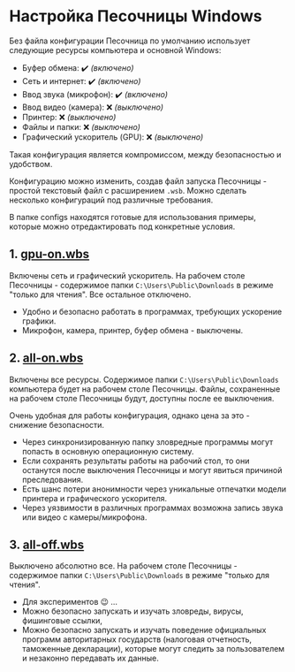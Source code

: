 # Настройка Песочницы Windows

Без файла конфигурации Песочница по умолчанию использует следующие ресурсы компьютера и основной Windows:

- Буфер обмена: :heavy_check_mark: _(включено)_
- Сеть и интернет: :heavy_check_mark: _(включено)_
- Ввод звука (микрофон): :heavy_check_mark: _(включено)_
- Ввод видео (камера): :x: _(выключено)_
- Принтер: :x: _(выключено)_
- Файлы и папки: :x: _(выключено)_
- Графический ускоритель (GPU): :x: _(выключено)_

Такая конфигурация является компромиссом, между безопасностью и удобством.

Конфигурацию можно изменить, создав файл запуска Песочницы - простой текстовый файл с расширением `.wsb`. Можно сделать несколько конфигураций под различные требования.

В папке configs находятся готовые для использования примеры, которые можно отредактировать под конкретные условия.

## 1. [gpu-on.wbs](config/gpu-on.wbs?raw=true)

Включены сеть и графический ускоритель. На рабочем столе Песочницы - содержимое папки `C:\Users\Public\Downloads` в режиме "только для чтения". Все остальное отключено.

- Удобно и безопасно работать в программах, требующих ускорение графики.
- Микрофон, камера, принтер, буфер обмена - выключены.

## 2. [all-on.wbs](config/all-on.wbs)

Включены все ресурсы. Содержимое папки `C:\Users\Public\Downloads` компьютера будет на рабочем столе Песочницы. Файлы, сохраненные на рабочем столе Песочницы будут, доступны после ее выключения. 

Очень удобная для работы конфигурация, однако цена за это - снижение безопасности. 

- Через синхронизированную папку зловредные программы могут попасть в основную операционную систему.
- Если сохранять результаты работы на рабочий стол, то они останутся после выключения Песочницы и могут явиться причиной преследования.
- Есть шанс потери анонимности через уникальные отпечатки модели принтера и графического ускорителя.
- Через уязвимости в различных программах возможна запись звука или видео с камеры/микрофона.

## 3. [all-off.wbs](config/all-off.wbs)

Выключено абсолютно все. На рабочем столе Песочницы - содержимое папки `C:\Users\Public\Downloads` в режиме "только для чтения". 

- Для экспериментов :wink: ...
- Можно безопасно запускать и изучать зловреды, вирусы, фишинговые ссылки, 
- Можно безопасно запускать и изучать поведение официальных программ авторитарных государств (налоговая отчетность, таможенные декларации), которые могут следить за пользователем и незаконно передавать их данные.